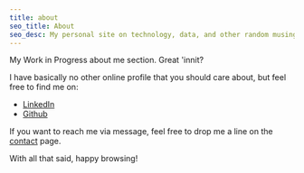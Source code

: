 ```yaml
---
title: about
seo_title: About
seo_desc: My personal site on technology, data, and other random musings.
---
```


My Work in Progress about me section. Great 'innit?

I have basically no other online profile that you should care about, but feel free to find me on:
- [LinkedIn](https://www.linkedin.com/in/mikhail-tavarez-a94750b6/)
- [Github](https://github.com/thatstoasty)

If you want to reach me via message, feel free to drop me a line on the [contact](/contact/) page.

With all that said, happy browsing!



